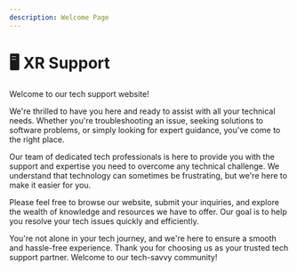 ```yaml
---
description: Welcome Page
---
```


# 🖥 XR Support

Welcome to our tech support website!

We're thrilled to have you here and ready to assist with all your technical needs. Whether you're troubleshooting an issue, seeking solutions to software problems, or simply looking for expert guidance, you've come to the right place.

Our team of dedicated tech professionals is here to provide you with the support and expertise you need to overcome any technical challenge. We understand that technology can sometimes be frustrating, but we're here to make it easier for you.

Please feel free to browse our website, submit your inquiries, and explore the wealth of knowledge and resources we have to offer. Our goal is to help you resolve your tech issues quickly and efficiently.

You're not alone in your tech journey, and we're here to ensure a smooth and hassle-free experience. Thank you for choosing us as your trusted tech support partner. Welcome to our tech-savvy community!
